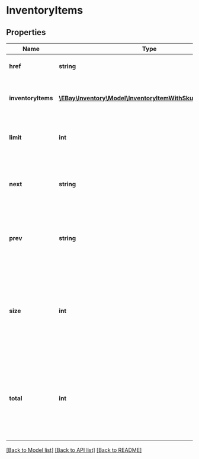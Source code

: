 # InventoryItems

## Properties
Name | Type | Description | Notes
------------ | ------------- | ------------- | -------------
**href** | **string** | This is the URL to the current page of inventory items. | [optional] 
**inventoryItems** | [**\EBay\Inventory\Model\InventoryItemWithSkuLocaleGroupid[]**](InventoryItemWithSkuLocaleGroupid.md) | This container is an array of one or more inventory items, with detailed information on each inventory item. | [optional] 
**limit** | **int** | This integer value is the number of inventory items that will be displayed on each results page. | [optional] 
**next** | **string** | This is the URL to the next page of inventory items. This field will only be returned if there are additional inventory items to view. | [optional] 
**prev** | **string** | This is the URL to the previous page of inventory items. This field will only be returned if there are previous inventory items to view. | [optional] 
**size** | **int** | This integer value indicates the total number of pages of results that are available. This number will depend on the total number of inventory items available for viewing, and on the &lt;strong&gt;limit&lt;/strong&gt; value. | [optional] 
**total** | **int** | This integer value is the total number of inventory items that exist for the seller&#x27;s account. Based on this number and on the &lt;strong&gt;limit&lt;/strong&gt; value, the seller may have to toggle through multiple pages to view all inventory items. | [optional] 

[[Back to Model list]](../../README.md#documentation-for-models) [[Back to API list]](../../README.md#documentation-for-api-endpoints) [[Back to README]](../../README.md)

